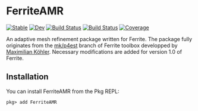 # FerriteAMR

[![Stable](https://img.shields.io/badge/docs-stable-blue.svg)](https://bplcn.github.io/FerriteAMR.jl/stable/)
[![Dev](https://img.shields.io/badge/docs-dev-blue.svg)](https://bplcn.github.io/FerriteAMR.jl/dev/)
[![Build Status](https://github.com/bplcn/FerriteAMR.jl/actions/workflows/CI.yml/badge.svg?branch=master)](https://github.com/bplcn/FerriteAMR.jl/actions/workflows/CI.yml?query=branch%3Amaster)
[![Build Status](https://app.travis-ci.com/bplcn/FerriteAMR.jl.svg?branch=master)](https://app.travis-ci.com/bplcn/FerriteAMR.jl)
[![Coverage](https://codecov.io/gh/bplcn/FerriteAMR.jl/branch/master/graph/badge.svg)](https://codecov.io/gh/bplcn/FerriteAMR.jl)

An adaptive mesh refinement package written for Ferrite. The package fully originates from the [mk/p4est][p4est] branch of Ferrite toolbox developped by [Maximilian Köhler][maximilian_koehler]. Necessary modifications are added for version 1.0 of Ferrite.

## Installation
You can install FerriteAMR from the Pkg REPL:
```
pkg> add FerriteAMR
```


<!-- some links -->
[p4est]: https://github.com/Ferrite-FEM/Ferrite.jl/tree/mk/p4est
[maximilian_koehler]: https://github.com/koehlerson